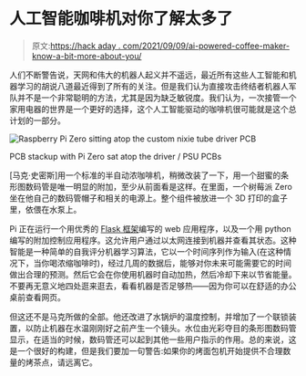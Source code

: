 # 人工智能咖啡机对你了解太多了

> 原文:[https://hack aday . com/2021/09/09/ai-powered-coffee-maker-know-a-bit-more-about-you/](https://hackaday.com/2021/09/09/ai-powered-coffee-maker-knows-a-bit-too-much-about-you/)

人们不断警告说，天网和伟大的机器人起义并不遥远，最近所有这些人工智能和机器学习的胡说八道最近得到了所有的关注。但是我们认为直接攻击终结者机器人军队并不是一个非常聪明的方法，尤其是因为缺乏敏锐度。我们认为，一次接管一个家用电器的世界是一个更好的选择，这个人工智能驱动的咖啡机很可能就是这个总计划的一部分。

![Raspberry Pi Zero sitting atop the custom nixie tube driver PCB](../Images/0336a946ea3494908362a4b95cbb83e3.png)

PCB stackup with Pi Zero sat atop the driver / PSU PCBs

[马克·史密斯]用一个标准的半自动浓咖啡机，稍微改装了一下，用一个甜蜜的条形图数码管是唯一明显的附加，至少从前面看是这样。在里面，一个树莓派 Zero 坐在他自己的数码管帽子和相关的电源上。整个组件被放进一个 3D 打印的盒子里，依偎在水泵上。

Pi 正在运行一个用优秀的 [Flask 框架](https://flask.palletsprojects.com/en/2.0.x/)编写的 web 应用程序，以及一个用 python 编写的附加控制应用程序。这允许用户通过以太网连接到机器并查看其状态。这种智能是一种简单的自我评分机器学习算法，它以一个时间序列作为输入(在这种情况下，当你喝浓缩咖啡时)，经过几周的数据后，能够对你未来可能需要它的时间做出合理的预测。然后它会在你使用机器时自动加热，然后冷却下来以节省能量。不要再无意义地四处逛来逛去，看看机器是否足够热——因为你可以在舒适的办公桌前查看网页。

但这还不是马克所做的全部。他还改进了水锅炉的温度控制，并增加了一个联锁装置，以防止机器在水温刚刚好之前产生一个镜头。水位由光彩夺目的条形图数码管显示，在适当的时候，数码管还可以起到其他一些用户指示的作用。总的来说，这是一个很好的构建，但是我们要加一句警告:如果你的烤面包机开始提供不合理数量的烤茶点，请远离它。